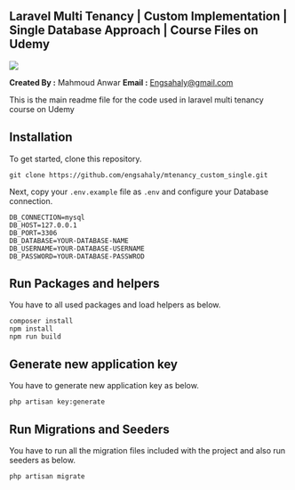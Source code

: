 ## Laravel Multi Tenancy | Custom Implementation | Single Database Approach | Course Files on Udemy

<img src="https://img-b.udemycdn.com/course/750x422/5669532_824d.jpg"> 

**Created By :** Mahmoud Anwar
**Email :** Engsahaly@gmail.com

This is the main readme file for the code used in laravel multi tenancy course on Udemy

## Installation

To get started, clone this repository.

```
git clone https://github.com/engsahaly/mtenancy_custom_single.git
```

Next, copy your `.env.example` file as `.env` and configure your Database connection.

```
DB_CONNECTION=mysql
DB_HOST=127.0.0.1
DB_PORT=3306
DB_DATABASE=YOUR-DATABASE-NAME
DB_USERNAME=YOUR-DATABASE-USERNAME
DB_PASSWORD=YOUR-DATABASE-PASSWROD
```

## Run Packages and helpers

You have to all used packages and load helpers as below.

```
composer install
npm install
npm run build
```

## Generate new application key

You have to generate new application key as below.

```
php artisan key:generate
```

## Run Migrations and Seeders

You have to run all the migration files included with the project and also run seeders as below.

```
php artisan migrate
```

